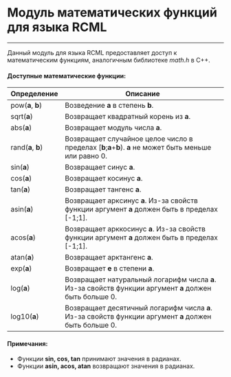 # Модуль математических функций для языка RCML
-------------------------------
Данный модуль для языка RCML предоставляет доступ к математическим функциям, аналогичным библиотеке *math.h* в С++.

#### Доступные математические функции:

Определение  | Описание
------------  | -----------------
pow(**a**, **b**)  | Возведение **a** в степень **b**.
sqrt(**a**)  | Возвращает квадратный корень из **a**.
abs(**a**)   | Возвращает модуль числа **a**.
rand(**a**, **b**) | Возвращает случайное целое число в пределах  [**b**;**a**+**b**). **a** не может быть меньше или равно 0.
sin(**a**)   | Возвращает cинус **a**.
cos(**a**)   | Возвращает коcинус **a**.
tan(**a**)   | Возвращает тангенс **a**.
asin(**a**)  | Возвращает аркcинус **a**. Из-за свойств функции аргумент **a** должен быть в пределах [-1;1].
acos(**a**)  | Возвращает арккоcинус **a**. Из-за свойств функции аргумент **a** должен быть в пределах [-1;1].
atan(**a**)  | Возвращает арктангенс **a**.
exp(**a**)   | Возвращает **e** в степени **a**.
log(**a**)   | Возвращает натуральный логарифм числа **a**. Из-за свойств функции аргумент **a** должен быть больше 0.
log10(**a**) | Возвращает десятичный логарифм числа **a**. Из-за свойств функции аргумент **a** должен быть больше 0.

#### Примечания:
- Функции **sin, cos, tan** принимают значения в радианах.
- Функции **asin, acos, atan** возвращают значения в радианах.
